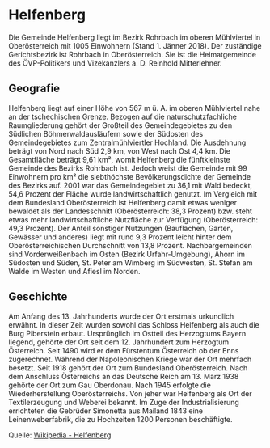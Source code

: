 ﻿# Helfenberg

Die Gemeinde Helfenberg liegt im Bezirk Rohrbach im oberen Mühlviertel in Oberösterreich mit 1005 Einwohnern (Stand 1. Jänner 2018). Der zuständige Gerichtsbezirk ist Rohrbach in Oberösterreich. Sie ist die Heimatgemeinde des ÖVP-Politikers und Vizekanzlers a. D. Reinhold Mitterlehner. 

## Geografie

Helfenberg liegt auf einer Höhe von 567 m ü. A. im oberen Mühlviertel nahe an der tschechischen Grenze. Bezogen auf die naturschutzfachliche Raumgliederung gehört der Großteil des Gemeindegebietes zu den Südlichen Böhmerwaldausläufern sowie der Südosten des Gemeindegebietes zum Zentralmühlviertler Hochland. Die Ausdehnung beträgt von Nord nach Süd 2,9 km, von West nach Ost 4,4 km. Die Gesamtfläche beträgt 9,61 km², womit Helfenberg die fünftkleinste Gemeinde des Bezirks Rohrbach ist. Jedoch weist die Gemeinde mit 99 Einwohnern pro km² die siebthöchste Bevölkerungsdichte der Gemeinde des Bezirks auf. 2001 war das Gemeindegebiet zu 36,1 mit Wald bedeckt, 54,6 Prozent der Fläche wurde landwirtschaftlich genutzt. Im Vergleich mit dem Bundesland Oberösterreich ist Helfenberg damit etwas weniger bewaldet als der Landesschnitt (Oberösterreich: 38,3 Prozent) bzw. steht etwas mehr landwirtschaftliche Nutzfläche zur Verfügung (Oberösterreich: 49,3 Prozent). Der Anteil sonstiger Nutzungen (Bauflächen, Gärten, Gewässer und anderes) liegt mit rund 9,3 Prozent leicht hinter dem Oberösterreichischen Durchschnitt von 13,8 Prozent. Nachbargemeinden sind Vorderweißenbach im Osten (Bezirk Urfahr-Umgebung), Ahorn im Südosten und Süden, St. Peter am Wimberg im Südwesten, St. Stefan am Walde im Westen und Afiesl im Norden. 

## Geschichte

Am Anfang des 13. Jahrhunderts wurde der Ort erstmals urkundlich erwähnt. In dieser Zeit wurden sowohl das Schloss Helfenberg als auch die Burg Piberstein erbaut.
Ursprünglich im Ostteil des Herzogtums Bayern liegend, gehörte der Ort seit dem 12. Jahrhundert zum Herzogtum Österreich. Seit 1490 wird er dem Fürstentum Österreich ob der Enns zugerechnet. Während der Napoleonischen Kriege war der Ort mehrfach besetzt. Seit 1918 gehört der Ort zum Bundesland Oberösterreich.
Nach dem Anschluss Österreichs an das Deutsche Reich am 13. März 1938 gehörte der Ort zum Gau Oberdonau. Nach 1945 erfolgte die Wiederherstellung Oberösterreichs.
Von jeher war Helfenberg als Ort der Textilerzeugung und Weberei bekannt. Im Zuge der Industrialisierung errichteten die Gebrüder Simonetta aus Mailand 1843 eine Leinenweberfabrik, die zu Hochzeiten 1200 Personen beschäftigte. 

Quelle: [Wikipedia - Helfenberg](https://de.wikipedia.org/wiki/Helfenberg)


